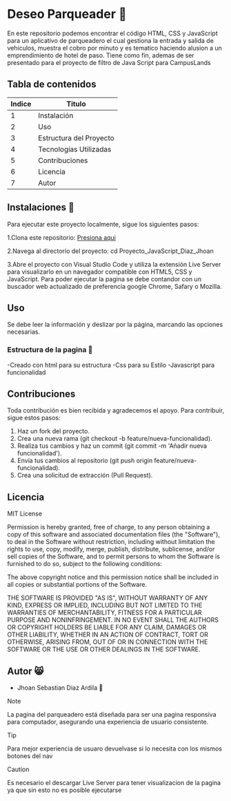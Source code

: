 # Deseo Parqueader :lips:
En este repositorio podemos encontrar el código HTML, CSS y JavaScript para un aplicativo de parqueadero el cual gestiona la entrada y salida de vehículos, muestra el cobro por minuto y es tematico haciendo alusion a un emprendimiento de hotel de paso.
Tiene como fin, ademas de ser presentado para el proyecto de filtro de Java Script para CampusLands


## Tabla de contenidos 
| Indice | Titulo  |
|--|--|
| 1 | Instalación |
| 2 | Uso |
| 3 | Estructura del Proyecto |
| 4 | Tecnologías Utilizadas |
| 5 | Contribuciones |
| 6 | Licencia |
| 7 | Autor|



## Instalaciones 🔧
Para ejecutar este proyecto localmente, sigue los siguientes pasos:

1.Clona este repositorio: [Presiona aqui](https://github.com/JhoanDiazArdila/Proyecto_JavaScript_Diaz_Jhoan.git)

2.Navega al directorio del proyecto: cd Proyecto_JavaScript_Diaz_Jhoan


3.Abre el proyecto con Visual Studio Code y utiliza la extensión Live Server para visualizarlo en un navegador compatible con HTML5, CSS y JavaScript.
Para poder ejecutar la pagina se debe contandor con un buscador web actualizado de preferencia google Chrome, Safary o Mozilla.

## Uso

Se debe leer la información y deslizar por la página, marcando las opciones necesarias. 

### Estructura de la pagina :moyai:
-Creado con html para su estructura
-Css para su Estilo
-Javascript para funcionalidad



## Contribuciones

Toda contribución es bien recibida y agradecemos el apoyo. Para contribuir, sigue estos pasos:

1. Haz un fork del proyecto.
2. Crea una nueva rama (git checkout -b feature/nueva-funcionalidad).
3. Realiza tus cambios y haz un commit (git commit -m 'Añadir nueva funcionalidad').
4. Envía tus cambios al repositorio (git push origin feature/nueva-funcionalidad).
5. Crea una solicitud de extracción (Pull Request).

## Licencia

MIT License

Permission is hereby granted, free of charge, to any person obtaining a copy
of this software and associated documentation files (the "Software"), to deal
in the Software without restriction, including without limitation the rights
to use, copy, modify, merge, publish, distribute, sublicense, and/or sell
copies of the Software, and to permit persons to whom the Software is
furnished to do so, subject to the following conditions:

The above copyright notice and this permission notice shall be included in all
copies or substantial portions of the Software.

THE SOFTWARE IS PROVIDED "AS IS", WITHOUT WARRANTY OF ANY KIND, EXPRESS OR
IMPLIED, INCLUDING BUT NOT LIMITED TO THE WARRANTIES OF MERCHANTABILITY,
FITNESS FOR A PARTICULAR PURPOSE AND NONINFRINGEMENT. IN NO EVENT SHALL THE
AUTHORS OR COPYRIGHT HOLDERS BE LIABLE FOR ANY CLAIM, DAMAGES OR OTHER
LIABILITY, WHETHER IN AN ACTION OF CONTRACT, TORT OR OTHERWISE, ARISING FROM,
OUT OF OR IN CONNECTION WITH THE SOFTWARE OR THE USE OR OTHER DEALINGS IN THE
SOFTWARE.

## Autor 😸

- Jhoan Sebastian Diaz Ardila  🥑

> [!NOTE]
>La pagina del parqueadero está diseñada para ser una pagina responsiva para computador, asegurando una experiencia de usuario consistente.


> [!TIP]
>Para mejor experiencia de usuaro devuelvase si lo necesita con los mismos botones del nav


> [!CAUTION]
> Es necesario el descargar Live Server para tener visualizacion de la pagina ya que sin esto no es posible ejecutarse
